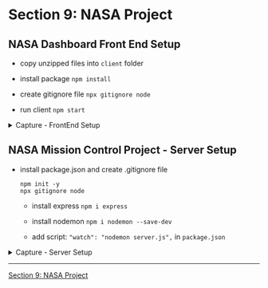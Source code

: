 #   Section 9: NASA Project

## NASA Dashboard Front End Setup

  - copy unzipped files into `client` folder

  - install package `npm install` 

  - create gitignore file `npx gitignore node` 

  - run client `npm start`

<details>
  <summary> Capture - FrontEnd Setup </summary>  

  <p align="center" >
    <img src="../imags/103_NASA-Dashboard-Front-End-Setup.png" width="30%" >
    <img src="../imags/103_NASA-Dashboard-Front-End-Setup_2.png" width="30%" >
    <img src="../imags/103_NASA-Dashboard-Front-End-Setup_3.png" width="30%" >
</p> 

</details>

## NASA Mission Control Project - Server Setup 

- install package.json and create .gitignore file 
  ```
  npm init -y 
  npx gitignore node
  ````

  - install express `npm i express` 
 
  - install nodemon `npm i nodemon --save-dev`

  - add script: `"watch": "nodemon server.js",` in `package.json`


<details>
  <summary> Capture - Server Setup </summary>

-   run `npm run watch` 

-  `http://localhost:3000/`

<p align="center" >
    <img src="../../imags/100_Layouts-and-Separation-of-Concerns.png" width="90%" >
    <img src="../../imags/100_Layouts-and-Separation-of-Concerns_2.png" width="90%" >
</p> 

</details>

---

[Section 9: NASA Project](../../contents/Section-9_NASA-Project.md) 